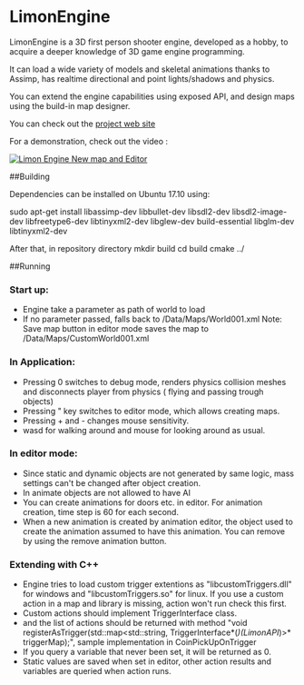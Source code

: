 # LimonEngine

LimonEngine is a 3D first person shooter engine, developed as a hobby, to acquire a deeper knowledge of 3D game engine programming. 

It can load a wide variety of models and skeletal animations thanks to Assimp, has realtime directional and point lights/shadows and physics.

You can extend the engine capabilities using exposed API, and design maps using the build-in map designer.

You can check out the [project web site](http://enginmanap.github.io/limonEngine/status.html) 

For a demonstration, check out the video :

[![Limon Engine New map and Editor](http://img.youtube.com/vi/2rBYDD6Z52Q/0.jpg)](https://youtu.be/2rBYDD6Z52Q)


##Building

Dependencies can be installed on Ubuntu 17.10 using:

sudo apt-get install libassimp-dev libbullet-dev libsdl2-dev libsdl2-image-dev libfreetype6-dev libtinyxml2-dev libglew-dev build-essential libglm-dev libtinyxml2-dev

After that, in repository directory
mkdir build
cd build
cmake ../


##Running

### Start up: 
- Engine take a parameter as path of world to load
- If no parameter passed, falls back to /Data/Maps/World001.xml
Note: Save map button in editor mode saves the map to /Data/Maps/CustomWorld001.xml

### In Application:
- Pressing 0 switches to debug mode, renders physics collision meshes and disconnects player from physics ( flying and passing trough objects)
- Pressing " key switches to editor mode, which allows creating maps.
- Pressing + and - changes mouse sensitivity.
- wasd for walking around and mouse for looking around as usual.

### In editor mode:
- Since static and dynamic objects are not generated by same logic, mass settings can't be changed after object creation.
- In animate objects are not allowed to have AI
- You can create animations for doors etc. in editor. For animation creation, time step is 60 for each second.
- When a new animation is created by animation editor, the object used to create the animation assumed to have this animation. You can remove by using the remove animation button.

### Extending with C++
- Engine tries to load custom trigger extentions as "libcustomTriggers.dll" for windows and "libcustomTriggers.so" for linux. If you use a custom action in a map and library is missing, action won't run check this first.
- Custom actions should implement TriggerInterface class.
- and the list of actions should be returned with method "void registerAsTrigger(std::map<std::string, TriggerInterface*(*)(LimonAPI*)>* triggerMap);", sample implementation in CoinPickUpOnTrigger
- If you query a variable that never been set, it will be returned as 0.
- Static values are saved when set in editor, other action results and variables are queried when action runs.